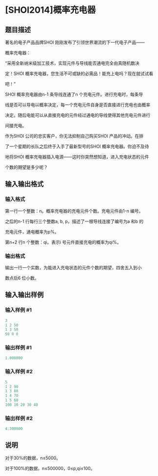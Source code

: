 # [SHOI2014]概率充电器

## 题目描述

著名的电子产品品牌SHOI 刚刚发布了引领世界潮流的下一代电子产品——

概率充电器：

“采用全新纳米级加工技术，实现元件与导线能否通电完全由真随机数决

定！SHOI 概率充电器，您生活不可或缺的必需品！能充上电吗？现在就试试看

吧！”

SHOI 概率充电器由n-1 条导线连通了n 个充电元件。进行充电时，每条导

线是否可以导电以概率决定，每一个充电元件自身是否直接进行充电也由概率

决定。随后电能可以从直接充电的元件经过通电的导线使得其他充电元件进行

间接充电。

作为SHOI 公司的忠实客户，你无法抑制自己购买SHOI 产品的冲动。在排

了一个星期的长队之后终于入手了最新型号的SHOI 概率充电器。你迫不及待

地将SHOI 概率充电器插入电源——这时你突然想知道，进入充电状态的元件

个数的期望是多少呢？

## 输入输出格式

### 输入格式

第一行一个整数：n。概率充电器的充电元件个数。充电元件由1-n 编号。

之后的n-1 行每行三个整数a, b, p，描述了一根导线连接了编号为a 和b 的

充电元件，通电概率为p%。

第n+2 行n 个整数：qi。表示i 号元件直接充电的概率为qi%。

### 输出格式

输出一行一个实数，为能进入充电状态的元件个数的期望，四舍五入到小

数点后6 位小数。

## 输入输出样例

### 输入样例 #1

```cpp
3
1 2 50
1 3 50
50 0 0
```


### 输出样例 #1

```cpp
1.000000
```


### 输入样例 #2

```cpp
5
1 2 90
1 3 80
1 4 70
1 5 60
100 10 20 30 40
```


### 输出样例 #2

```cpp
4.300000
```


## 说明

对于30%的数据，n≤5000。

对于100%的数据，n≤500000，0≤p,qi≤100。

